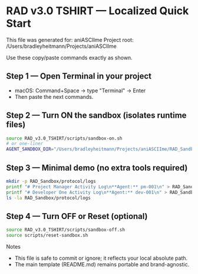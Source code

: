 # RAD v3.0 TSHIRT — Localized Quick Start

This file was generated for: aniASCIIme
Project root: /Users/bradleyheitmann/Projects/aniASCIIme

Use these copy/paste commands exactly as shown.

## Step 1 — Open Terminal in your project
- macOS: Command+Space → type "Terminal" → Enter
- Then paste the next commands.

## Step 2 — Turn ON the sandbox (isolates runtime files)

```bash
source RAD_v3.0_TSHIRT/scripts/sandbox-on.sh
# or one-liner
AGENT_SANDBOX_DIR="/Users/bradleyheitmann/Projects/aniASCIIme/RAD_Sandbox" echo "Sandbox is set for aniASCIIme"
```

## Step 3 — Minimal demo (no extra tools required)

```bash
mkdir -p RAD_Sandbox/protocol/logs
printf "# Project Manager Activity Log\n**Agent:** pm-001\n" > RAD_Sandbox/protocol/logs/pm-001.md
printf "# Developer One Activity Log\n**Agent:** dev-001\n" > RAD_Sandbox/protocol/logs/dev-001.md
ls -la RAD_Sandbox/protocol/logs
```

## Step 4 — Turn OFF or Reset (optional)

```bash
source RAD_v3.0_TSHIRT/scripts/sandbox-off.sh
source scripts/reset-sandbox.sh
```

Notes
- This file is safe to commit or ignore; it reflects your local absolute path.
- The main template (README.md) remains portable and brand-agnostic.
